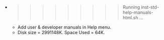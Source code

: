 * >>>>>>>>> Running inst-std-help-manuals-html.sh ...
  * Add user & developer manuals in Help menu.
  * Disk size = 2991148K. Space Used = 64K.
